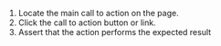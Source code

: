 1. Locate the main call to action on the page.
2. Click the call to action button or link.
3. Assert that the action performs the expected result